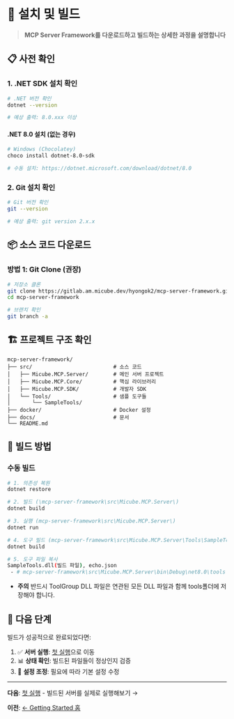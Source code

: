 # 🔧 설치 및 빌드

> **MCP Server Framework를 다운로드하고 빌드하는 상세한 과정을 설명합니다**

## 📋 사전 확인

### **1. .NET SDK 설치 확인**
```bash
# .NET 버전 확인
dotnet --version

# 예상 출력: 8.0.xxx 이상
```

#### **.NET 8.0 설치** (없는 경우)
```bash
# Windows (Chocolatey)
choco install dotnet-8.0-sdk

# 수동 설치: https://dotnet.microsoft.com/download/dotnet/8.0
```

### **2. Git 설치 확인**
```bash
# Git 버전 확인
git --version

# 예상 출력: git version 2.x.x
```

## 📦 소스 코드 다운로드

### **방법 1: Git Clone (권장)**
```bash
# 저장소 클론
git clone https://gitlab.am.micube.dev/hyongok2/mcp-server-framework.git
cd mcp-server-framework

# 브랜치 확인
git branch -a
```

## 🏗️ 프로젝트 구조 확인

```
mcp-server-framework/
├── src/                          # 소스 코드
│   ├── Micube.MCP.Server/        # 메인 서버 프로젝트
│   ├── Micube.MCP.Core/          # 핵심 라이브러리
│   ├── Micube.MCP.SDK/           # 개발자 SDK
│   └── Tools/                    # 샘플 도구들
│       └── SampleTools/
├── docker/                       # Docker 설정
├── docs/                         # 문서
└── README.md
```

## 🔨 빌드 방법

### **수동 빌드**

```bash
# 1. 의존성 복원
dotnet restore

# 2. 빌드 (\mcp-server-framework\src\Micube.MCP.Server\)
dotnet build

# 3. 실행 (mcp-server-framework\src\Micube.MCP.Server\)
dotnet run

# 4. 도구 빌드 (mcp-server-framework\src\Micube.MCP.Server\Tools\SampleTools\)
dotnet build

# 5. 도구 파일 복사
SampleTools.dll(빌드 파일), echo.json
 - # mcp-server-framework\src\Micube.MCP.Server\bin\Debug\net8.0\tools 폴더내

```

* **주의** 반드시 ToolGroup DLL 파일은 연관된 모든 DLL 파일과 함께 tools폴더에 저장해야 합니다.

## 🚀 다음 단계

빌드가 성공적으로 완료되었다면:

1. ✅ **서버 실행**: [첫 실행](first-run.md)으로 이동
2. 📊 **상태 확인**: 빌드된 파일들이 정상인지 검증
3. 🔧 **설정 조정**: 필요에 따라 기본 설정 수정

---

**다음**: [첫 실행](first-run.md) - 빌드된 서버를 실제로 실행해보기 →

**이전**: [← Getting Started 홈](README.md)